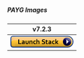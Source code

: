 ##### PAYG Images
|v7.2.3|
|:-:|
|[![Deploy to AWS](https://github.com/40net-cloud/fortinet-aws-solutions/blob/master/FortiGate/Active-Passive-Multi-Zone/images/aws_cft_image.png)](https://console.aws.amazon.com/cloudformation/home#/stacks/create/review?templateURL=https://ftnt-cfts.s3.eu-central-1.amazonaws.com/fgt/FGT_AP_HA_XAZ_newVPC_PAYG.template.yaml&stackName=FortiGate-Active-Passive-PAYG-Multi-AZ-v7.2.2)|
